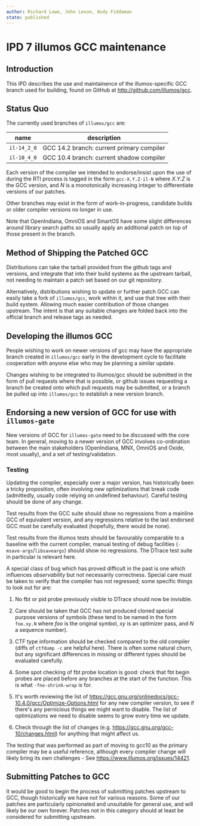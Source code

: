 ```yaml
---
author: Richard Lowe, John Levon, Andy Fiddaman
state: published
---
```


# IPD 7 illumos GCC maintenance

## Introduction

This IPD describes the use and maintainence of the illumos-specific GCC branch
used for building, found on GitHub at http://github.com/illumos/gcc.

## Status Quo

The currently used branches of `illumos/gcc` are:

| name        | description                                                  |
| ----------- | -------------------------------------------------------------|
| `il-14_2_0` | GCC 14.2 branch: current primary compiler                    |
| `il-10_4_0` | GCC 10.4 branch: current shadow compiler                     |

Each version of the compiler we intended to endorse/insist upon the use of
during the RTI process is tagged in the form `gcc-X.Y.Z-il-N` where _X.Y.Z_ is
the GCC version, and _N_ is a monotonically increasing integer to
differentiate versions of our patches.

Other branches may exist in the form of work-in-progress, candidate builds or
older compiler versions no longer in use.

Note that OpenIndiana, OmniOS and SmartOS have some slight differences around
library search paths so usually apply an additional patch on top of those
present in the branch.

## Method of Shipping the Patched GCC

Distributions can take the tarball provided from the github tags and versions,
and integrate that into their build systems as the upstream tarball, not
needing to maintain a patch set based on our git repository.

Alternatively, distributions wishing to update or further patch GCC can easily
take a fork of `illumos/gcc`, work within it, and use that tree with their build
system. Allowing much easier contribution of those changes upstream. The intent
is that any suitable changes are folded back into the official branch and
release tags as needed.

## Developing the illumos GCC

People wishing to work on newer versions of gcc may have the appropriate
branch created in `illumos/gcc` early in the development cycle to facilitate
cooperation with anyone else who may be planning a similar update.

Changes wishing to be integrated to illumos/gcc should be submitted in the
form of pull requests where that is possible, or github issues requesting a
branch be created onto which pull requests may be submitted, or a branch be
pulled up into `illumos/gcc` to establish a new version branch.

## Endorsing a new version of GCC for use with `illumos-gate`

New versions of GCC for `illumos-gate` need to be discussed with the
core team. In general, moving to a newer version of GCC involves co-ordination
between the main stakeholders (OpenIndiana, MNX, OmniOS and Oxide, most
usually), and a set of testing/validation.

### Testing

Updating the compiler, especially over a major version, has historically been
a tricky proposition, often involving new optimizations that break code
(admittedly, usually code relying on undefined behaviour). Careful testing
should be done of any change.

Test results from the GCC suite should show no regressions from a mainline
GCC of equivalent version, and any regressions relative to the last endorsed
GCC must be carefully evaluated (hopefully, there would be none).

Test results from the illumos tests should be favourably comparable to a
baseline with the current compiler, manual testing of debug facilities
(`-msave-args`/`libsaveargs`) should show no regressions. The DTrace test
suite in particular is relevant here.

A special class of bug which has proved difficult in the past is one which
influences _observability_ but not necessarily correctness. Special care must
be taken to verify that the compiler has not regressed; some specific things
to look out for are:

1. No fbt or pid probe previously visible to DTrace should now be invisible.

1. Care should be taken that GCC has not produced cloned special purpose
   versions of symbols (these tend to be named in the form `foo.xy.N` where
   _foo_ is the original symbol, _xy_ is an optimizer pass, and _N_ a sequence
   number).

1. CTF type information should be checked compared to the old compiler (diffs
   of `ctfdump -c` are helpful here). There is often some natural churn, but
   any significant differences in missing or different types should be evaluated
   carefully.

1. Some spot checking of fbt probe location is good: check that fbt begin
   probes are placed before any branches at the start of the function. This is
   what `-fno-shrink-wrap` is for.

1. It's worth reviewing the list of
   https://gcc.gnu.org/onlinedocs/gcc-10.4.0/gcc/Optimize-Options.html for any
   new compiler version, to see if there's any pernicious things we might want
   to disable. The list of optimizations we need to disable seems to grow every
   time we update.

1. Check through the list of changes (e.g.
   https://gcc.gnu.org/gcc-10/changes.html) for anything that might affect us.

The testing that was performed as part of moving to gcc10 as the primary
compiler may be a useful reference, although every compiler change will likely
bring its own challenges - See <https://www.illumos.org/issues/14421>.

## Submitting Patches to GCC

It would be good to begin the process of submitting patches upstream to GCC,
though historically we have not for various reasons.  Some of our patches are
particularly opinionated and unsuitable for general use, and will likely be
our own forever.  Patches not in this category should at least be considered
for submitting upstream.
